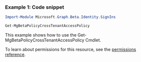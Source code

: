 ### Example 1: Code snippet

```powershellImport-Module Microsoft.Graph.Beta.Identity.SignIns

Get-MgBetaPolicyCrossTenantAccessPolicy
```
This example shows how to use the Get-MgBetaPolicyCrossTenantAccessPolicy Cmdlet.
To learn about permissions for this resource, see the [permissions reference](/graph/permissions-reference).

